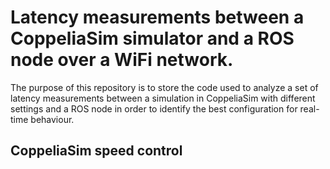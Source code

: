 
# Latency measurements between a CoppeliaSim simulator and a ROS node over a WiFi network.

The purpose of this repository is to store the code used to analyze a set of latency measurements between a simulation in CoppeliaSim with different settings and a ROS node in order to identify the best configuration for real-time behaviour. 

## CoppeliaSim speed control

